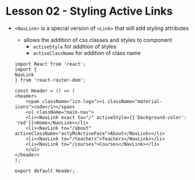 # Lesson 02 - Styling Active Links

- `<NavLink>` is a special version of `<Link>` that will add styling attributes
    - allows the addition of css classes and styles to component
        - `activeStyle` for addition of styles
        - `activeClassName` for addition of class name


    ```
    import React from 'react';
    import {
    NavLink
    } from 'react-router-dom';

    const Header = () => (
    <header>
        <span className="icn-logo"><i className="material-icons">code</i></span>
        <ul className="main-nav">
        <li><NavLink exact to="/" activeStyle={{'background-color': 'red'}}>Home</NavLink></li>
        <li><NavLink to="/about" activeClassName="actyMcActiveFace">About</NavLink></li>
        <li><NavLink to="/teachers">Teachers</NavLink></li>
        <li><NavLink to="/courses">Courses</NavLink></li>
        </ul>
    </header>
    );

    export default Header;
    ```